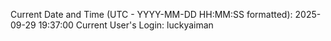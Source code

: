 Current Date and Time (UTC - YYYY-MM-DD HH:MM:SS formatted): 2025-09-29 19:37:00
Current User's Login: luckyaiman
